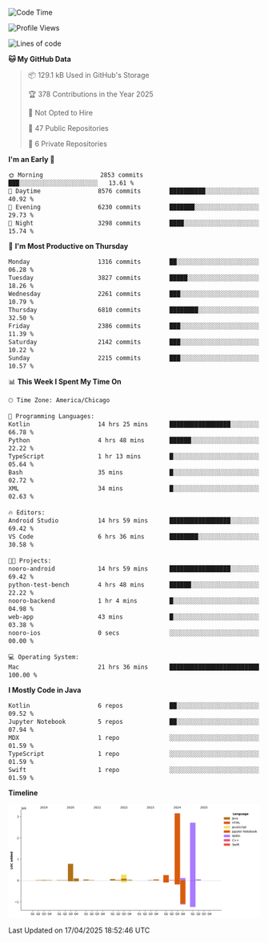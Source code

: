 <!--START_SECTION:waka-->
![Code Time](http://img.shields.io/badge/Code%20Time-1%2C224%20hrs%2020%20mins-blue)

![Profile Views](http://img.shields.io/badge/Profile%20Views-7-blue)

![Lines of code](https://img.shields.io/badge/From%20Hello%20World%20I%27ve%20Written-7.6%20million%20lines%20of%20code-blue)

**🐱 My GitHub Data** 

> 📦 129.1 kB Used in GitHub's Storage 
 > 
> 🏆 378 Contributions in the Year 2025
 > 
> 🚫 Not Opted to Hire
 > 
> 📜 47 Public Repositories 
 > 
> 🔑 6 Private Repositories 
 > 
**I'm an Early 🐤** 

```text
🌞 Morning                2853 commits        ███░░░░░░░░░░░░░░░░░░░░░░   13.61 % 
🌆 Daytime                8576 commits        ██████████░░░░░░░░░░░░░░░   40.92 % 
🌃 Evening                6230 commits        ███████░░░░░░░░░░░░░░░░░░   29.73 % 
🌙 Night                  3298 commits        ████░░░░░░░░░░░░░░░░░░░░░   15.74 % 
```
📅 **I'm Most Productive on Thursday** 

```text
Monday                   1316 commits        ██░░░░░░░░░░░░░░░░░░░░░░░   06.28 % 
Tuesday                  3827 commits        █████░░░░░░░░░░░░░░░░░░░░   18.26 % 
Wednesday                2261 commits        ███░░░░░░░░░░░░░░░░░░░░░░   10.79 % 
Thursday                 6810 commits        ████████░░░░░░░░░░░░░░░░░   32.50 % 
Friday                   2386 commits        ███░░░░░░░░░░░░░░░░░░░░░░   11.39 % 
Saturday                 2142 commits        ███░░░░░░░░░░░░░░░░░░░░░░   10.22 % 
Sunday                   2215 commits        ███░░░░░░░░░░░░░░░░░░░░░░   10.57 % 
```


📊 **This Week I Spent My Time On** 

```text
🕑︎ Time Zone: America/Chicago

💬 Programming Languages: 
Kotlin                   14 hrs 25 mins      █████████████████░░░░░░░░   66.78 % 
Python                   4 hrs 48 mins       ██████░░░░░░░░░░░░░░░░░░░   22.22 % 
TypeScript               1 hr 13 mins        █░░░░░░░░░░░░░░░░░░░░░░░░   05.64 % 
Bash                     35 mins             █░░░░░░░░░░░░░░░░░░░░░░░░   02.72 % 
XML                      34 mins             █░░░░░░░░░░░░░░░░░░░░░░░░   02.63 % 

🔥 Editors: 
Android Studio           14 hrs 59 mins      █████████████████░░░░░░░░   69.42 % 
VS Code                  6 hrs 36 mins       ████████░░░░░░░░░░░░░░░░░   30.58 % 

🐱‍💻 Projects: 
nooro-android            14 hrs 59 mins      █████████████████░░░░░░░░   69.42 % 
python-test-bench        4 hrs 48 mins       ██████░░░░░░░░░░░░░░░░░░░   22.22 % 
nooro-backend            1 hr 4 mins         █░░░░░░░░░░░░░░░░░░░░░░░░   04.98 % 
web-app                  43 mins             █░░░░░░░░░░░░░░░░░░░░░░░░   03.38 % 
nooro-ios                0 secs              ░░░░░░░░░░░░░░░░░░░░░░░░░   00.00 % 

💻 Operating System: 
Mac                      21 hrs 36 mins      █████████████████████████   100.00 % 
```

**I Mostly Code in Java** 

```text
Kotlin                   6 repos             ██░░░░░░░░░░░░░░░░░░░░░░░   09.52 % 
Jupyter Notebook         5 repos             ██░░░░░░░░░░░░░░░░░░░░░░░   07.94 % 
MDX                      1 repo              ░░░░░░░░░░░░░░░░░░░░░░░░░   01.59 % 
TypeScript               1 repo              ░░░░░░░░░░░░░░░░░░░░░░░░░   01.59 % 
Swift                    1 repo              ░░░░░░░░░░░░░░░░░░░░░░░░░   01.59 % 
```



**Timeline**

![Lines of Code chart](https://raw.githubusercontent.com/phanijsp/phanijsp/main/assets/bar_graph.png)


 Last Updated on 17/04/2025 18:52:46 UTC
<!--END_SECTION:waka-->
